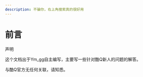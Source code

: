 ```yaml
---
description: 不骗你，右上角搜索真的很好用
---
```


# 前言

声明

这个文档出于Ym\_gg自主编写，主要写一些针对酷Q新人的问题的解答。

 与酷Q官方无任何关联，请知悉。

